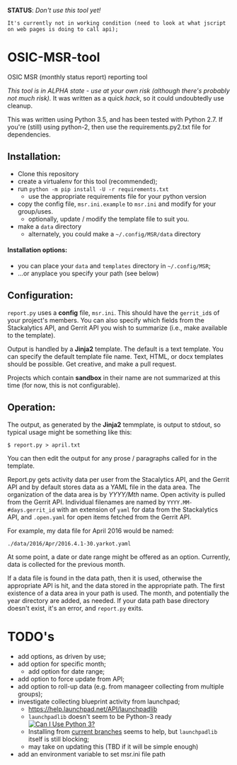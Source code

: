 **STATUS**:  *Don't use this tool yet!*

    It's currently not in working condition (need to look at what jscript on web pages is doing to call api);

# OSIC-MSR-tool

OSIC MSR (monthly status report) reporting tool

_This tool is in ALPHA state - use at your own risk (although there's probably not much risk)._
It was written as a quick _hack_, so it could undoubtedly use cleanup.

This was written using Python 3.5, and has been tested with Python 2.7.
If you're (still) using python-2, then use the requirements.py2.txt file for dependencies.

## Installation:

 - Clone this repository
 - create a virtualenv for this tool (recommended);
 - run `python -m pip install -U -r requirements.txt`
   - use the appropriate requirements file for your python version
 - copy the config file, `msr.ini.example` to `msr.ini` and modify for your group/uses.
   - optionally, update / modify the template file to suit you.
 - make a `data` directory
   - alternately, you could make a `~/.config/MSR/data` directory

#### Installation options:
  - you can place your `data` and `templates` directory in `~/.config/MSR`;
  - ...or anyplace you specify your path (see below)

## Configuration:

`report.py` uses a **config** file,  `msr.ini`.
This should have the `gerrit_id`s of your project's members.
You can also specify which fields from the Stackalytics API, and Gerrit API you wish to summarize (i.e., make available to the template).

Output is handled by a **Jinja2** template.
The default is a text template.
You can specify the default template file name.
Text, HTML, or docx templates should be possible.
Get creative, and make a pull request.

Projects which contain **sandbox** in their name are not summarized at this time (for now, this is not configurable).

## Operation:

The output, as generated by the **Jinja2** temmplate, is output to stdout, so typical usage might be something like this:

    $ report.py > april.txt

You can then edit the output for any prose / paragraphs called for in the template.

Report.py gets activity data per user from the Stacalytics API, and the Gerrit API and by default stores data as a YAML file in the data area.
The organization of the data area is by *YYYY/Mth* name.
Open activity is pulled from the Gerrit API.
Individual filenames are named by `YYYY.MM-#days.gerrit_id`
with an extension of `yaml` for data from the Stackalytics API,
and `.open.yaml` for open items fetched from the Gerrit API.

For example, my data file for April 2016 would be named:

    ./data/2016/Apr/2016.4.1-30.yarkot.yaml

At some point, a date or date range might be offered as an option.
Currently, data is collected for the previous month.

If a data file is found in the data path, then it is used, otherwise the appropriate API is hit, and the data stored in the appropriate path.
The first existence of a data area in your path is used.
The month, and potentially the year directory are added, as needed.
If your data path base directory doesn't exist, it's an error, and `report.py` exits.

# TODO's

- add options, as driven by use;
- add option for specific month;
  - add option for date range;
- add option to force update from API;
- add option to roll-up data (e.g. from manageer collecting from multiple groups);
- investigate collecting blueprint activity from launchpad;
  - https://help.launchpad.net/API/launchpadlib
  - `launchpadlib` doesn't seem to be Python-3 ready [![Can I Use Python 3?](https://caniusepython3.com/project/launchpadlib.svg)](https://caniusepython3.com/project/launchpadlib)
  - Installing from [current branches](https://help.launchpad.net/API/launchpadlib) seems to help, but `launchpadlib` itself is still blocking;
  - may take on updating this (TBD if it will be simple enough)
- add an environment variable to set msr.ini file path
